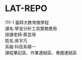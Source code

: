 # LAT-REPO<br/>
111-1 臺師大教育微學程<br/>
課名:學習分析工具實務應用<br/>
授課老師:蔡芸琤<br/>
姓名:吳宇凡<br/>
系級:科技系碩一<br/>
課程筆記區、作業連結區、專題連結區
